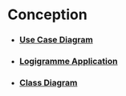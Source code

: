 # Conception
- ### [Use Case Diagram](https://lucid.app/lucidchart/673b9373-ecff-44ef-a690-f1fbfc56addb/edit?beaconFlowId=DA95E5F80AFC0116&invitationId=inv_a9c6c4e6-9018-4031-9c56-dc121f8d36a0&page=.Q4MUjXso07N#)
- ### [Logigramme Application](https://lucid.app/lucidchart/523030cb-a50e-448a-b2d6-39458392d3e0/edit?viewport_loc=120%2C-53%2C3121%2C1652%2C0_0&invitationId=inv_f6ff96e5-7e4a-4bed-bd64-8ca056552a7f)
- ### [Class Diagram](https://lucid.app/lucidchart/e78a1aab-9449-4c84-aa11-afb295bbfbe9/edit?viewport_loc=-682%2C-197%2C3142%2C1566%2CHWEp-vi-RSFO&invitationId=inv_9b37e229-73d0-4e27-8c94-f6adc00cb4cb)
